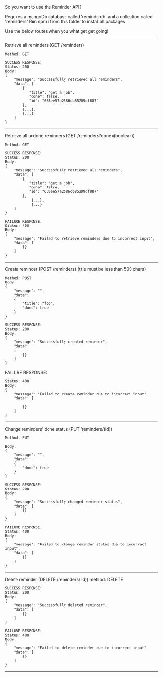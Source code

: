 So you want to use the Reminder API?

Requires a mongoDb database called 'reminderdb' and a collection called 'reminders'
Run npm i from this folder to install all packages

Use the below routes when you what get get going!

------------------------------------------------------------------------
Retrieve all reminders (GET /reminders)
    
    Method: GET

    SUCCESS RESPONSE:
    Status: 200
    Body:
    {
        "message": "Successfully retrieved all reminders",
        "data": [
            {
               "title": "get a job",
               "done": false,
               "id": "633ee57a2586cb85209df887"
            },
            {...},
            {...}
        ]
    }

------------------------------------------------------------------------
Retrieve all undone reminders (GET /reminders?done=(boolean))

    Method: GET

    SUCCESS RESPONSE:
    Status: 200
    Body:
    {
        "message": "Successfully retrieved all reminders",
        "data": [
            {
               "title": "get a job",
               "done": false,
               "id": "633ee57a2586cb85209df887"
            },
                {...},
                {...}
        ]
    }

    FAILURE RESPONSE:
    Status: 400
    Body:
    {
        "message": "Failed to retrieve reminders due to incorrect input",
        "data": [
            {}
        ]
    }
    
------------------------------------------------------------------------
Create reminder (POST /reminders)
(title must be less than 500 chars)

    Method: POST
    Body:
    {
        "message": "",
        "data": 
        {
            "title": "foo",
            "done": true
        }
    }

    SUCCESS RESPONSE:
    Status: 200
    Body:
    {
        "message": "Successfully created reminder",
        "data": 
        [
            {}
        ]
    }

FAILURE RESPONSE:

    Status: 400
    Body:
    {
        "message": "Failed to create reminder due to incorrect input",
        "data": [
        
            {}
        ]
    }

------------------------------------------------------------------------
Change reminders' done status (PUT /reminders/(id))

    Method: PUT

    Body:
    {
        "message": "",
        "data": 
        {
            "done": true
        }
    }

    SUCCESS RESPONSE:
    Status: 200
    Body:
    {
        "message": "Successfully changed reminder status",
        "data": [
            {}
        ]
    }

    FAILURE RESPONSE:
    Status: 400
    Body:
    {
        "message": "Failed to change reminder status due to incorrect input",
        "data": [
            {}
        ]
    }

------------------------------------------------------------------------
Delete reminder (DELETE /reminders/(id))
method: DELETE

    SUCCESS RESPONSE:
    Status: 200
    Body:
    {
        "message": "Successfully deleted reminder",
        "data": [
            {}
        ]
    }

    FAILURE RESPONSE:
    Status: 400
    Body:
    {
        "message": "Failed to delete reminder due to incorrect input",
        "data": [
            {}
        ]
    }

------------------------------------------------------------------------
